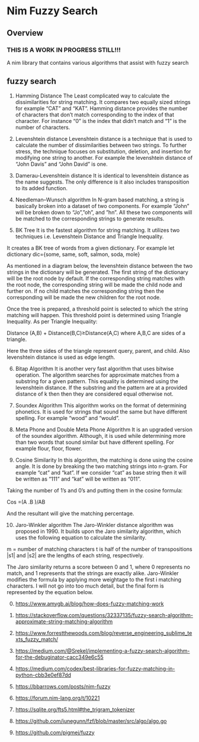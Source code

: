 # Nim Fuzzy Search

## Overview

### THIS IS A WORK IN PROGRESS STILL!!!

A nim library that contains various algorithms that assist with fuzzy search

## fuzzy search

1. Hamming Distance
The Least complicated way to calculate the dissimilarities for string matching. It compares two equally sized strings for example “CAT” and “KAT”. Hamming distance provides the number of characters that don’t match corresponding to the index of that character. For instance “0” is the index that didn’t match and “1” is the number of characters.


2. Levenshtein distance
Levenshtein distance is a technique that is used to calculate the number of dissimilarities between two strings. To further stress, the technique focuses on substitution, deletion, and insertion for modifying one string to another. For example the levenshtein distance of “John Davis” and “John David” is one.

3. Damerau-Levenshtein distance
It is identical to levenshtein distance as the name suggests. The only difference is it also includes transposition to its added function.

4. Needleman–Wunsch algorithm
In N-gram based matching, a string is basically broken into a dataset of two components. For example “John” will be broken down to “Jo”,”oh”, and ”hn”. All these two components will be matched to the corresponding strings to generate results.

5. BK Tree
It is the fastest algorithm for string matching. It utilizes two techniques i.e. Levenshtein Distance and Triangle Inequality.

‍It creates a BK tree of words from a given dictionary. For example let dictionary dic={some, same, soft, salmon, soda, mole}

‍As mentioned in a diagram below, the levenshtein distance between the two strings in the dictionary will be generated. The first string of the dictionary will be the root node by default. If the corresponding string matches with the root node, the corresponding string will be made the child node and further on. If no child matches the corresponding string then the corresponding will be made the new children for the root node.

Once the tree is prepared, a threshold point is selected to which the string matching will happen. This threshold point is determined using Triangle Inequality. As per Triangle Inequality:

Distance (A,B) + Distance(B,C)≥Distance(A,C) where A,B,C are sides of a triangle.

Here the three sides of the triangle represent query, parent, and child. Also levenshtein distance is used as edge length.

6. Bitap Algorithm
‍It is another very fast algorithm that uses bitwise operation. The algorithm searches for approximate matches from a substring for a given pattern. This equality is determined using the levenshtein distance. If the substring and the pattern are at a provided distance of k then then they are considered equal otherwise not.
‍
7. Soundex Algorithm
‍This algorithm works on the format of determining phonetics. It is used for strings that sound the same but have different spelling. For example “wood” and “would”.

8. Meta Phone and Double Meta Phone Algorithm
‍It is an upgraded version of the soundex algorithm. Although, it is used while determining more than two words that sound similar but have different spelling. For example flour, floor, flower.

9. Cosine Similarity
‍In this algorithm, the matching is done using the cosine angle. It is done by breaking the two matching strings into n-gram. For example “cat” and “kat”. If we consider “cat” as base string then it will be written as “111” and “kat” will be written as “011”.

Taking the number of 1’s and 0’s and putting them in the cosine formula:

Cos =(A .B )/AB

And the resultant will give the matching percentage.

10. Jaro-Winkler algorithm
The Jaro-Winkler distance algorithm was proposed in 1990. It builds upon the Jaro similarity algorithm, which uses the following equation to calculate the similarity.

m = number of matching characters
t is half of the number of transpositions
|s1| and |s2| are the lengths of each string, respectively.

The Jaro similarity returns a score between 0 and 1, where 0 represents no match, and 1 represents that the strings are exactly alike. Jaro-Winkler modifies the formula by applying more weightage to the first i matching characters. I will not go into too much detail, but the final form is represented by the equation below.

0. https://www.amygb.ai/blog/how-does-fuzzy-matching-work

1. https://stackoverflow.com/questions/32337135/fuzzy-search-algorithm-approximate-string-matching-algorithm

2. https://www.forrestthewoods.com/blog/reverse_engineering_sublime_texts_fuzzy_match/

3. https://medium.com/@Srekel/implementing-a-fuzzy-search-algorithm-for-the-debuginator-cacc349e6c55

4. https://medium.com/codex/best-libraries-for-fuzzy-matching-in-python-cbb3e0ef87dd

5. https://bbarrows.com/posts/nim-fuzzy

6. https://forum.nim-lang.org/t/10221

7. https://sqlite.org/fts5.html#the_trigram_tokenizer

8. https://github.com/junegunn/fzf/blob/master/src/algo/algo.go

9. https://github.com/pigmej/fuzzy